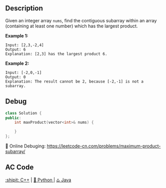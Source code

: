## Description

Given an integer array ``nums``, find the contiguous subarray within an array (containing at least one number) which has the largest product.

<strong>Example 1:</strong>
```
Input: [2,3,-2,4]
Output: 6
Explanation: [2,3] has the largest product 6.
```
<strong>Example 2:</strong>
```
Input: [-2,0,-1]
Output: 0
Explanation: The result cannot be 2, because [-2,-1] is not a subarray.
```


## Debug
```cpp
class Solution {
public:
    int maxProduct(vector<int>& nums) {

    }
};
```

🐛 Online Debuging: https://leetcode-cn.com/problems/maximum-product-subarray/

## AC Code
<div>
  <a href="https://github.com/Charmve/LeetCode4FLAG/tree/main/152.%20Maximum%20Product%20Subarray/152_maximum-product-subarray.cpp">:shipit: C++</a> | 
  <a href="https://github.com/Charmve/LeetCode4FLAG/tree/main/152.%20Maximum%20Product%20Subarray/152_maximum-product-subarray.py">🐍 Python </a> | 
  <a href="https://github.com/Charmve/LeetCode4FLAG/tree/main/152.%20Maximum%20Product%20Subarray/152_maximum-product-subarray.java">♨️ Java </a>
</div>
